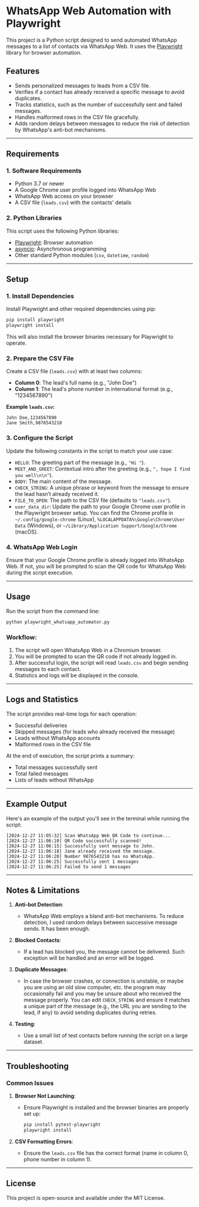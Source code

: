 # WhatsApp Web Automation with Playwright

This project is a Python script designed to send automated WhatsApp messages to a list of contacts via WhatsApp Web. It uses the [Playwright](https://playwright.dev/) library for browser automation.

## Features

- Sends personalized messages to leads from a CSV file.
- Verifies if a contact has already received a specific message to avoid duplicates.
- Tracks statistics, such as the number of successfully sent and failed messages.
- Handles malformed rows in the CSV file gracefully.
- Adds random delays between messages to reduce the risk of detection by WhatsApp's anti-bot mechanisms.

---

## Requirements

### 1. Software Requirements

- Python 3.7 or newer
- A Google Chrome user profile logged into WhatsApp Web
- WhatsApp Web access on your browser
- A CSV file (`leads.csv`) with the contacts' details

### 2. Python Libraries

This script uses the following Python libraries:

- [Playwright](https://playwright.dev/): Browser automation
- [asyncio](https://docs.python.org/3/library/asyncio.html): Asynchronous programming
- Other standard Python modules (`csv`, `datetime`, `random`)

---

## Setup 

### 1. Install Dependencies

Install Playwright and other required dependencies using pip:

```bash
pip install playwright
playwright install
```

This will also install the browser binaries necessary for Playwright to operate.

### 2. Prepare the CSV File

Create a CSV file (`leads.csv`) with at least two columns:
- **Column 0**: The lead's full name (e.g., "John Doe")
- **Column 1**: The lead's phone number in international format (e.g., "1234567890")

**Example `leads.csv`:**
```csv
John Doe,1234567890
Jane Smith,9876543210
```

### 3. Configure the Script

Update the following constants in the script to match your use case:

- `HELLO`: The greeting part of the message (e.g., `"Hi "`).
- `MEET_AND_GREET`: Contextual intro after the greeting (e.g., `", hope I find you well\n\n"`).
- `BODY`: The main content of the message.
- `CHECK_STRING`: A unique phrase or keyword from the message to ensure the lead hasn’t already received it.
- `FILE_TO_OPEN`: The path to the CSV file (defaults to `"leads.csv"`).
- `user_data_dir`: Update the path to your Google Chrome user profile in the Playwright browser setup. You can find the Chrome profile in `~/.config/google-chrome` (Linux), `%LOCALAPPDATA%\Google\Chrome\User Data` (Windows), or `~/Library/Application Support/Google/Chrome` (macOS).

### 4. WhatsApp Web Login

Ensure that your Google Chrome profile is already logged into WhatsApp Web. If not, you will be prompted to scan the QR code for WhatsApp Web during the script execution.

---

## Usage

Run the script from the command line:

```bash
python playwright_whatsapp_automator.py
```

### Workflow:
1. The script will open WhatsApp Web in a Chromium browser.
2. You will be prompted to scan the QR code if not already logged in.
3. After successful login, the script will read `leads.csv` and begin sending messages to each contact.
4. Statistics and logs will be displayed in the console.

---

## Logs and Statistics

The script provides real-time logs for each operation:
- Successful deliveries
- Skipped messages (for leads who already received the message)
- Leads without WhatsApp accounts
- Malformed rows in the CSV file

At the end of execution, the script prints a summary:
- Total messages successfully sent
- Total failed messages
- Lists of leads without WhatsApp

---

## Example Output

Here's an example of the output you'll see in the terminal while running the script:

```
[2024-12-27 11:05:32] Scan WhatsApp Web QR Code to continue...
[2024-12-27 11:06:10] QR Code successfully scanned!
[2024-12-27 11:06:15] Successfully sent message to John.
[2024-12-27 11:06:18] Jane already received the message.
[2024-12-27 11:06:20] Number 9876543210 has no WhatsApp.
[2024-12-27 11:06:25] Successfully sent 1 messages
[2024-12-27 11:06:25] Failed to send 1 messages
```

---

## Notes & Limitations

1. **Anti-bot Detection**:
   - WhatsApp Web employs a bland anti-bot mechanisms. To reduce detection, I used random delays between successive message sends. It has been enough.

2. **Blocked Contacts**:
   - If a lead has blocked you, the message cannot be delivered. Such exception will be handled and an error will be logged.

3. **Duplicate Messages**:
   - In case the browser crashes, or connection is unstable, or maybe you are using an old slow computer, etc. the program may occasionally fail and you may be unsure about who received the message properly. You can edit `CHECK_STRING` and ensure it matches a unique part of the message (e.g., the URL you are sending to the lead, if any) to avoid sending duplicates during retries.

4. **Testing**:
   - Use a small list of test contacts before running the script on a large dataset.

---

## Troubleshooting

### Common Issues

1. **Browser Not Launching**:
   - Ensure Playwright is installed and the browser binaries are properly set up:
     ```bash
     pip install pytest-playwright
     playwright install
     ```

2. **CSV Formatting Errors**:
   - Ensure the `leads.csv` file has the correct format (name in column 0, phone number in column 1).

---

## License

This project is open-source and available under the MIT License.
